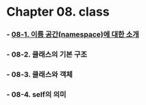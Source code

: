 # Chapter 08. class

### - [08-1. 이름 공간(namespace)에 대한 소개](08_1/contents.md)
### - 08-2. 클래스의 기본 구조
### - 08-3. 클래스와 객체
### - 08-4. self의 의미
